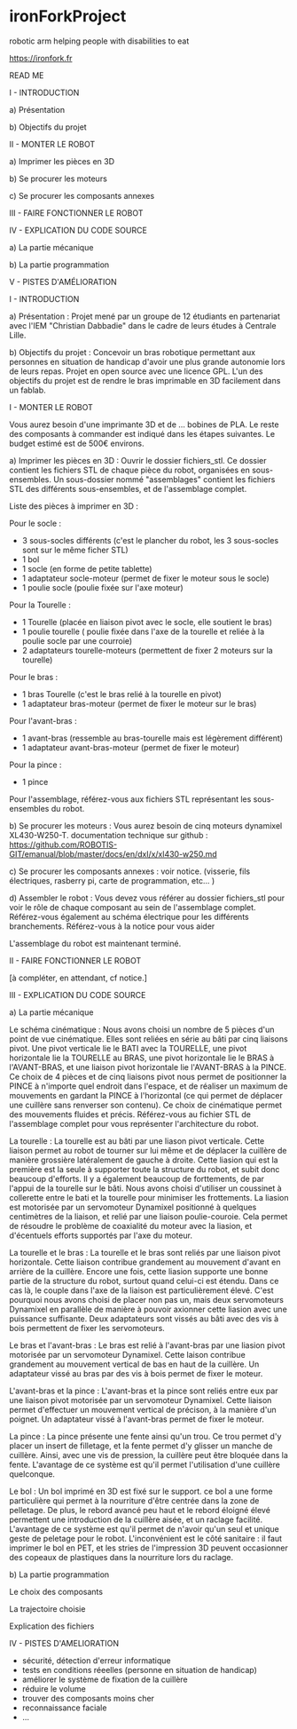 # ironForkProject
 robotic arm helping people with disabilities to eat
 
 https://ironfork.fr
 


READ ME





I - INTRODUCTION

  a) Présentation
  
  b) Objectifs du projet
  
II - MONTER LE ROBOT

  a) Imprimer les pièces en 3D
  
  b) Se procurer les moteurs
  
  c) Se procurer les composants annexes 
  
III - FAIRE FONCTIONNER LE ROBOT

IV - EXPLICATION DU CODE SOURCE

  a) La partie mécanique 
  
  b) La partie programmation
  
V - PISTES D'AMÉLIORATION




I - INTRODUCTION 


a) Présentation : 
Projet mené par un groupe de 12 étudiants en partenariat avec l'IEM "Christian Dabbadie" dans le cadre de leurs études à Centrale Lille. 

b) Objectifs du projet : 
Concevoir un bras robotique permettant aux personnes en situation de handicap d'avoir une plus grande autonomie lors de leurs repas. 
Projet en open source avec une licence GPL. 
L'un des objectifs du projet est de rendre le bras imprimable en 3D facilement dans un fablab.

I - MONTER LE ROBOT 

Vous aurez besoin d'une imprimante 3D et de ... bobines de PLA. Le reste des composants à commander est indiqué dans les étapes suivantes. Le budget estimé est de 500€ environs. 

a) Imprimer les pièces en 3D : 
Ouvrir le dossier fichiers_stl. Ce dossier contient les fichiers STL de chaque pièce du robot, organisées en sous-ensembles. Un sous-dossier nommé "assemblages" contient les fichiers STL des différents sous-ensembles, et de l'assemblage complet. 

Liste des pièces à imprimer en 3D : 

Pour le socle : 
  - 3 sous-socles différents (c'est le plancher du robot, les 3 sous-socles sont sur le même ficher STL)
  - 1 bol
  - 1 socle (en forme de petite tablette)
  - 1 adaptateur socle-moteur (permet de fixer le moteur sous le socle)
  - 1 poulie socle (poulie fixée sur l'axe moteur)
  
Pour la Tourelle : 
  - 1 Tourelle (placée en liaison pivot avec le socle, elle soutient le bras)
  - 1 poulie tourelle ( poulie fixée dans l'axe de la tourelle et reliée à la poulie socle par une courroie)
  - 2 adaptateurs tourelle-moteurs (permettent de fixer 2 moteurs sur la tourelle)
  
Pour le bras : 
  - 1 bras Tourelle (c'est le bras relié à la tourelle en pivot)
  - 1 adaptateur bras-moteur (permet de fixer le moteur sur le bras)
  
Pour l'avant-bras : 
  - 1 avant-bras (ressemble au bras-tourelle mais est légèrement différent)
  - 1 adaptateur avant-bras-moteur (permet de fixer le moteur)
  
Pour la pince : 
  - 1 pince 
  
  
Pour l'assemblage, référez-vous aux fichiers STL représentant les sous-ensembles du robot. 



b) Se procurer les moteurs : 
Vous aurez besoin de cinq moteurs dynamixel XL430-W250-T.
documentation technique sur github : https://github.com/ROBOTIS-GIT/emanual/blob/master/docs/en/dxl/x/xl430-w250.md


c) Se procurer les composants annexes : 
voir notice. (visserie, fils électriques, rasberry pi, carte de programmation, etc... )

d) Assembler le robot : 
Vous devez vous référer au dossier fichiers_stl pour voir le rôle de chaque composant au sein de l'assemblage complet. 
Référez-vous également au schéma électrique pour les différents branchements. 
Référez-vous à la notice pour vous aider

L'assemblage du robot est maintenant terminé. 


II - FAIRE FONCTIONNER LE ROBOT  

[à compléter, en attendant, cf notice.]


III - EXPLICATION DU CODE SOURCE 

a) La partie mécanique

Le schéma cinématique : 
Nous avons choisi un nombre de 5 pièces d'un point de vue cinématique. Elles sont reliées en série au bâti par cinq liaisons pivot. Une pivot verticale lie le BATI avec la TOURELLE, une pivot horizontale lie la TOURELLE au BRAS, une pivot horizontale lie le BRAS à l'AVANT-BRAS, et une liaison pivot horizontale lie l'AVANT-BRAS à la PINCE. 
Ce choix de 4 pièces et de cinq liaisons pivot nous permet de positionner la PINCE à n'importe quel endroit dans l'espace, et de réaliser un maximum de mouvements en gardant la PINCE à l'horizontal (ce qui permet de déplacer une cuillère sans renverser son contenu). Ce choix de cinématique permet des mouvements fluides et précis. Référez-vous au fichier STL de l'assemblage complet pour vous représenter l'architecture du robot. 

La tourelle : 
La tourelle est au bâti par une liason pivot verticale. Cette liaison permet au robot de tourner sur lui même et de déplacer la cuillère de manière grossière latéralement de gauche à droite. 
Cette liasion qui est la première est la seule à supporter toute la structure du robot, et subit donc beaucoup d'efforts. Il y a également beaucoup de forttements, de par l'appui de la tourelle sur le bâti. Nous avons choisi d'utiliser un coussinet à collerette entre le bati et la tourelle pour minimiser les frottements. La liasion est motorisée par un servomoteur Dynamixel positionné à quelques centimètres de la liaison, et relié par une liaison poulie-couroie. Cela permet de résoudre le problème de coaxialité du moteur avec la liasion, et d'écentuels efforts supportés par l'axe du moteur.

La tourelle et le bras : 
La tourelle et le bras sont reliés par une liaison pivot horizontale. Cette liaison contribue grandement au mouvement d'avant en arrière de la cuillère. 
Encore une fois, cette liasion supporte une bonne partie de la structure du robot, surtout quand celui-ci est étendu. Dans ce cas là, le couple dans l'axe de la liaison est particulièrement élevé. C'est pourquoi nous avons choisi de placer non pas un, mais deux servomoteurs Dynamixel en parallèle de manière à pouvoir axionner cette liasion avec une puissance suffisante. Deux adaptateurs sont vissés au bâti avec des vis à bois permettent de fixer les servomoteurs. 

Le bras et l'avant-bras : 
Le bras est relié à l'avant-bras par une liasion pivot motorisée par un servomoteur Dynamixel. Cette laison contribue grandement au mouvement vertical de bas en haut de la cuillère. Un adaptateur vissé au bras par des vis à bois permet de fixer le moteur. 

L'avant-bras et la pince : 
L'avant-bras et la pince sont reliés entre eux par une liaison pivot motorisée par un servomoteur Dynamixel. Cette liaison permet d'effectuer un mouvement vertical de précison, à la manière d'un poignet. Un adaptateur vissé à l'avant-bras permet de fixer le moteur. 

La pince : 
La pince présente une fente ainsi qu'un trou. Ce trou permet d'y placer un insert de filletage, et la fente permet d'y glisser un manche de cuillère. Ainsi, avec une vis de pression, la cuillère peut être bloquée dans la fente. L'avantage de ce système est qu'il permet l'utilisation d'une cuillère quelconque. 

Le bol : 
Un bol imprimé en 3D est fixé sur le support. ce bol a une forme particulière qui permet à la nourriture d'être centrée dans la zone de pelletage. De plus, le rebord avancé peu haut et le rebord éloigné élevé permettent une introduction de la cuillère aisée, et un raclage facilité. L'avantage de ce système est qu'il permet de n'avoir qu'un seul et unique geste de peletage pour le robot. L'inconvénient est le côté sanitaire : il faut imprimer le bol en PET, et les stries de l'impression 3D peuvent occasionner des copeaux de plastiques dans la nourriture lors du raclage. 


b) La partie programmation

Le choix des composants

La trajectoire choisie 

Explication des fichiers 


IV - PISTES D'AMELIORATION

- sécurité, détection d'erreur informatique
- tests en conditions réeelles (personne en situation de handicap)
- améliorer le système de fixation de la cuillère 
- réduire le volume
- trouver des composants moins cher
- reconnaissance faciale
- ...

